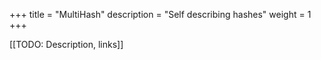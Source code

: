 +++
title = "MultiHash"
description = "Self describing hashes"
weight = 1
+++

[[TODO: Description, links]]
